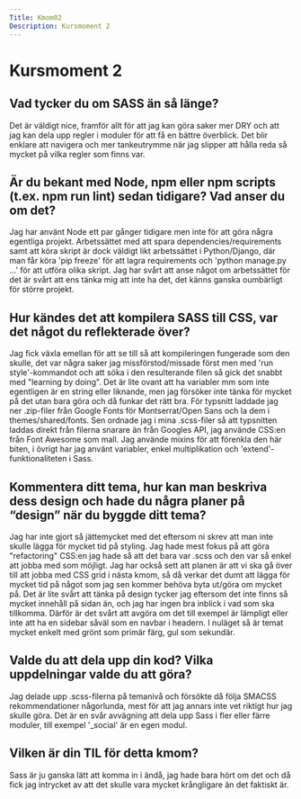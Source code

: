 ```yaml
---
Title: Kmom02
Description: Kursmoment 2
---
```


# Kursmoment 2

## Vad tycker du om SASS än så länge?
Det är väldigt nice, framför allt för att jag kan göra saker mer DRY och att jag kan dela upp regler i moduler för att få en bättre överblick. Det blir enklare att navigera och mer tankeutrymme när jag slipper att hålla reda så mycket på vilka regler som finns var.

## Är du bekant med Node, npm eller npm scripts (t.ex. npm run lint) sedan tidigare? Vad anser du om det?
Jag har använt Node ett par gånger tidigare men inte för att göra några egentliga projekt. Arbetssättet med att spara dependencies/requirements samt att köra skript är dock väldigt likt arbetssättet i Python/Django, där man får köra 'pip freeze' för att lagra requirements och 'python manage.py ...' för att utföra olika skript. Jag har svårt att anse något om arbetssättet för det är svårt att ens tänka mig att inte ha det, det känns ganska oumbärligt för större projekt.

## Hur kändes det att kompilera SASS till CSS, var det något du reflekterade över?
Jag fick växla emellan för att se till så att kompileringen fungerade som den skulle, det var några saker jag missförstod/missade först men med 'run style'-kommandot och att söka i den resulterande filen så gick det snabbt med "learning by doing". Det är lite ovant att ha variabler mm som inte egentligen är en string eller liknande, men jag försöker inte tänka för mycket på det utan bara göra och då funkar det rätt bra. För typsnitt laddade jag ner .zip-filer från Google Fonts för Montserrat/Open Sans och la dem i themes/shared/fonts. Sen ordnade jag i mina .scss-filer så att typsnitten laddas direkt från filerna snarare än från Googles API, jag använde CSS:en från Font Awesome som mall. Jag använde mixins för att förenkla den här biten, i övrigt har jag använt variabler, enkel multiplikation och 'extend'-funktionaliteten i Sass.

## Kommentera ditt tema, hur kan man beskriva dess design och hade du några planer på “design” när du byggde ditt tema?
Jag har inte gjort så jättemycket med det eftersom ni skrev att man inte skulle lägga för mycket tid på styling. Jag hade mest fokus på att göra "refactoring" CSS:en jag hade så att det bara var .scss och den var så enkel att jobba med som möjligt. Jag har också sett att planen är att vi ska gå över till att jobba med CSS grid i nästa kmom, så då verkar det dumt att lägga för mycket tid på något som jag sen kommer behöva byta ut/göra om mycket på. Det är lite svårt att tänka på design tycker jag eftersom det inte finns så mycket innehåll på sidan än, och jag har ingen bra inblick i vad som ska tillkomma. Därför är det svårt att avgöra om det till exempel är lämpligt eller inte att ha en sidebar såväl som en navbar i headern. I nuläget så är temat mycket enkelt med grönt som primär färg, gul som sekundär.

## Valde du att dela upp din kod? Vilka uppdelningar valde du att göra?
Jag delade upp .scss-filerna på temanivå och försökte då följa SMACSS rekommendationer någorlunda, mest för att jag annars inte vet riktigt hur jag skulle göra. Det är en svår avvägning att dela upp Sass i fler eller färre moduler, till exempel '_social' är en egen modul.

## Vilken är din TIL för detta kmom?
Sass är ju ganska lätt att komma in i ändå, jag hade bara hört om det och då fick jag intrycket av att det skulle vara mycket krångligare än det faktiskt är.
